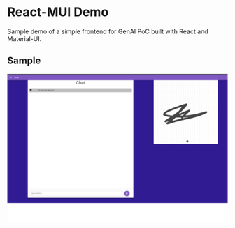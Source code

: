 # React-MUI Demo
Sample demo of a simple frontend for GenAI PoC built with React and Material-UI.

## Sample
![](assets/sample.png)